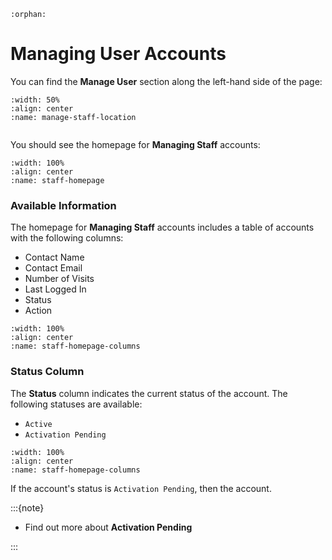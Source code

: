 ```{eval-rst}
:orphan:
```

# Managing User Accounts


You can find the **Manage User** section along the left-hand side of the page:

```{figure} ../_static/solo_app/User/Staff/manage-staff-location.png
:width: 50%
:align: center
:name: manage-staff-location
```


```{include} ../QuickTips/TogglePrimarySidebar.md
```



You should see the homepage for **Managing Staff** accounts:


```{figure} ../_static/solo_app/User/Staff/staff-homepage.png
:width: 100%
:align: center
:name: staff-homepage
```



### Available Information


The homepage for **Managing Staff** accounts includes a table of accounts with the following columns:

- Contact Name
- Contact Email
- Number of Visits
- Last Logged In
- Status
- Action

```{figure} ../_static/solo_app/User/Staff/staff-homepage-columns.png
:width: 100%
:align: center
:name: staff-homepage-columns
```



### Status Column


The **Status** column indicates the current status of the account. The following statuses are available:

- `Active`
- `Activation Pending`


```{figure} ../_static/solo_app/User/Staff/staff-homepage-columns-status-column.png
:width: 100%
:align: center
:name: staff-homepage-columns
```


If the account's status is `Activation Pending`, then the account.


:::{note}

- Find out more about **Activation Pending**

:::